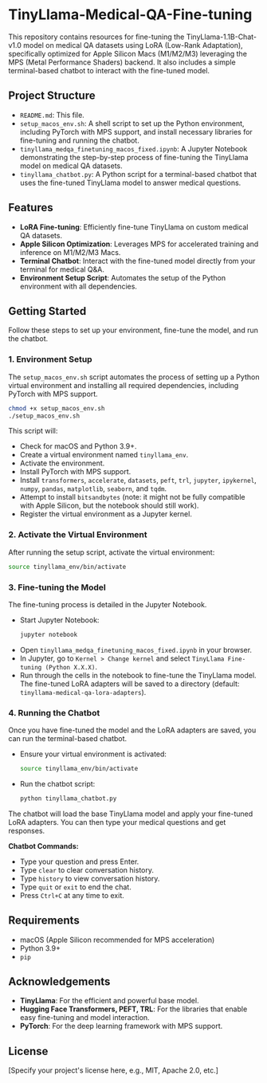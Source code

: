 # TinyLlama-Medical-QA-Fine-tuning

This repository contains resources for fine-tuning the TinyLlama-1.1B-Chat-v1.0 model on medical QA datasets using LoRA (Low-Rank Adaptation), specifically optimized for Apple Silicon Macs (M1/M2/M3) leveraging the MPS (Metal Performance Shaders) backend. It also includes a simple terminal-based chatbot to interact with the fine-tuned model.

## Project Structure

- `README.md`: This file.
- `setup_macos_env.sh`: A shell script to set up the Python environment, including PyTorch with MPS support, and install necessary libraries for fine-tuning and running the chatbot.
- `tinyllama_medqa_finetuning_macos_fixed.ipynb`: A Jupyter Notebook demonstrating the step-by-step process of fine-tuning the TinyLlama model on medical QA datasets.
- `tinyllama_chatbot.py`: A Python script for a terminal-based chatbot that uses the fine-tuned TinyLlama model to answer medical questions.

## Features

- **LoRA Fine-tuning**: Efficiently fine-tune TinyLlama on custom medical QA datasets.
- **Apple Silicon Optimization**: Leverages MPS for accelerated training and inference on M1/M2/M3 Macs.
- **Terminal Chatbot**: Interact with the fine-tuned model directly from your terminal for medical Q&A.
- **Environment Setup Script**: Automates the setup of the Python environment with all dependencies.

## Getting Started

Follow these steps to set up your environment, fine-tune the model, and run the chatbot.

### 1. Environment Setup

The `setup_macos_env.sh` script automates the process of setting up a Python virtual environment and installing all required dependencies, including PyTorch with MPS support.

```bash
chmod +x setup_macos_env.sh
./setup_macos_env.sh
```

This script will:
- Check for macOS and Python 3.9+.
- Create a virtual environment named `tinyllama_env`.
- Activate the environment.
- Install PyTorch with MPS support.
- Install `transformers`, `accelerate`, `datasets`, `peft`, `trl`, `jupyter`, `ipykernel`, `numpy`, `pandas`, `matplotlib`, `seaborn`, and `tqdm`.
- Attempt to install `bitsandbytes` (note: it might not be fully compatible with Apple Silicon, but the notebook should still work).
- Register the virtual environment as a Jupyter kernel.

### 2. Activate the Virtual Environment

After running the setup script, activate the virtual environment:

```bash
source tinyllama_env/bin/activate
```

### 3. Fine-tuning the Model

The fine-tuning process is detailed in the Jupyter Notebook.

- Start Jupyter Notebook:
  ```bash
  jupyter notebook
  ```
- Open `tinyllama_medqa_finetuning_macos_fixed.ipynb` in your browser.
- In Jupyter, go to `Kernel > Change kernel` and select `TinyLlama Fine-tuning (Python X.X.X)`.
- Run through the cells in the notebook to fine-tune the TinyLlama model. The fine-tuned LoRA adapters will be saved to a directory (default: `tinyllama-medical-qa-lora-adapters`).

### 4. Running the Chatbot

Once you have fine-tuned the model and the LoRA adapters are saved, you can run the terminal-based chatbot.

- Ensure your virtual environment is activated:
  ```bash
  source tinyllama_env/bin/activate
  ```
- Run the chatbot script:
  ```bash
  python tinyllama_chatbot.py
  ```

The chatbot will load the base TinyLlama model and apply your fine-tuned LoRA adapters. You can then type your medical questions and get responses.

**Chatbot Commands:**
- Type your question and press Enter.
- Type `clear` to clear conversation history.
- Type `history` to view conversation history.
- Type `quit` or `exit` to end the chat.
- Press `Ctrl+C` at any time to exit.

## Requirements

- macOS (Apple Silicon recommended for MPS acceleration)
- Python 3.9+
- `pip`

## Acknowledgements

- **TinyLlama**: For the efficient and powerful base model.
- **Hugging Face Transformers, PEFT, TRL**: For the libraries that enable easy fine-tuning and model interaction.
- **PyTorch**: For the deep learning framework with MPS support.

## License

[Specify your project's license here, e.g., MIT, Apache 2.0, etc.]
